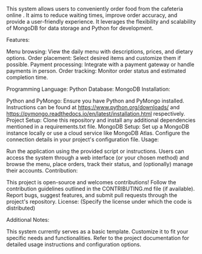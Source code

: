 This system allows users to conveniently order food from the cafeteria online . It aims to reduce waiting times, improve order accuracy, and provide a user-friendly experience. It leverages the flexibility and scalability of MongoDB for data storage and Python for development.

Features:

Menu browsing: View the daily menu with descriptions, prices, and dietary options.
Order placement: Select desired items and customize them if possible.
Payment processing: Integrate with a payment gateway or handle payments in person.
Order tracking: Monitor order status and estimated completion time.

Programming Language: Python
Database: MongoDB
Installation:

Python and PyMongo: Ensure you have Python and PyMongo installed. Instructions can be found at https://www.python.org/downloads/ and https://pymongo.readthedocs.io/en/latest/installation.html respectively.
Project Setup: Clone this repository and install any additional dependencies mentioned in a requirements.txt file.
MongoDB Setup: Set up a MongoDB instance locally or use a cloud service like MongoDB Atlas. Configure the connection details in your project's configuration file.
Usage:

Run the application using the provided script or instructions.
Users can access the system through a web interface (or your chosen method) and browse the menu, place orders, track their status, and (optionally) manage their accounts.
Contribution:

This project is open-source and welcomes contributions!
Follow the contribution guidelines outlined in the CONTRIBUTING.md file (if available).
Report bugs, suggest features, and submit pull requests through the project's repository.
License: (Specify the license under which the code is distributed)

Additional Notes:

This system currently serves as a basic template. Customize it to fit your specific needs and functionalities.
Refer to the project documentation for detailed usage instructions and configuration options.
